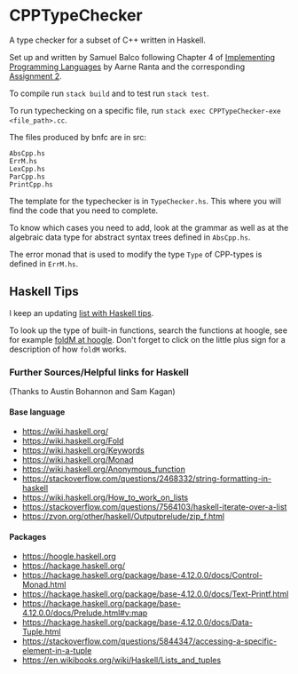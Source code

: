 # CPPTypeChecker

A type checker for a subset of C++ written in Haskell.

Set up and written by Samuel Balco following Chapter 4 of [Implementing Programming Languages](http://www.grammaticalframework.org/ipl-book/) by Aarne Ranta and the corresponding [Assignment 2](http://www.grammaticalframework.org/ipl-book/assignments/assignment2/assignment2.html).

To compile run `stack build` and to test run `stack test`.

To run typechecking on a specific file, run `stack exec CPPTypeChecker-exe <file_path>.cc`.

The files produced by bnfc are in src:

	AbsCpp.hs
	ErrM.hs
	LexCpp.hs
	ParCpp.hs
	PrintCpp.hs

The template for the typechecker is in `TypeChecker.hs`. This where you will find the code that you need to complete.

To know which cases you need to add, look at the grammar as well as at the algebraic data type for abstract syntax trees defined in `AbsCpp.hs`.

The error monad that is used to modify the type `Type` of CPP-types is defined in `ErrM.hs`.

## Haskell Tips

I keep an updating [list with Haskell tips](https://hackmd.io/nVQP-fp-TEWUbp9kecaLTQ).

To look up the type of built-in functions, search the functions at hoogle, see for example [foldM at hoogle](https://hoogle.haskell.org/?hoogle=foldM). Don't forget to click on the little plus sign for a description of how `foldM` works.

### Further Sources/Helpful links for Haskell

(Thanks to Austin Bohannon and Sam Kagan)

#### Base language
* https://wiki.haskell.org/
 * https://wiki.haskell.org/Fold
 * https://wiki.haskell.org/Keywords
 * https://wiki.haskell.org/Monad
 * https://wiki.haskell.org/Anonymous_function
* https://stackoverflow.com/questions/2468332/string-formatting-in-haskell
* https://wiki.haskell.org/How_to_work_on_lists
* https://stackoverflow.com/questions/7564103/haskell-iterate-over-a-list
* https://zvon.org/other/haskell/Outputprelude/zip_f.html

#### Packages
* https://hoogle.haskell.org
* https://hackage.haskell.org/
 * https://hackage.haskell.org/package/base-4.12.0.0/docs/Control-Monad.html
 * https://hackage.haskell.org/package/base-4.12.0.0/docs/Text-Printf.html
 * https://hackage.haskell.org/package/base-4.12.0.0/docs/Prelude.html#v:map
 * https://hackage.haskell.org/package/base-4.12.0.0/docs/Data-Tuple.html
* https://stackoverflow.com/questions/5844347/accessing-a-specific-element-in-a-tuple
* https://en.wikibooks.org/wiki/Haskell/Lists_and_tuples


